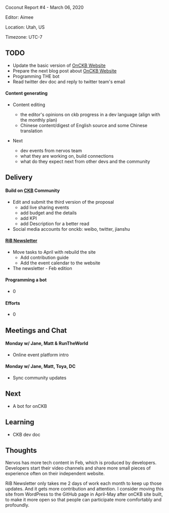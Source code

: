Coconut Report #4 - March 06, 2020

Editor: Aimee

Location: Utah, US

Timezone: UTC-7

## TODO

- Update the basic version of [OnCKB Website][onckb-website]
- Prepare the next blog post about [OnCKB Website][onckb-website]
- Programming THE bot
- Read twitter dev doc and reply to twitter team's email

#### Content generating

- Content editing
  - the editor's opinions on ckb progress in a dev language (align with the monthly plan)
  - Chinese content/digest of English source and some Chinese translation

- Next
  - dev events from nervos team
  - what they are working on, build connections
  - what do they expect next from other devs and the community

## Delivery

#### Build on [CKB][ckb-github] Community

- Edit and submit the third version of the proposal
  - add live sharing events
  - add budget and the details
  - add KPI
  - add Description for a better read
- Social media accounts for onckb: weibo, twitter, jianshu

#### [RiB Newsletter][rib-github]

- Move tasks to April with rebuild the site
  - Add contribution guide
  - Add the event calendar to the website
- The newsletter - Feb edition

#### Programming a bot

- 0

#### Efforts

- 0

## Meetings and Chat

#### Monday w/ Jane, Matt & RunTheWorld

- Online event platform intro

#### Monday w/ Jane, Matt, Toya, DC

- Sync community updates


## Next

- A bot for onCKB

## Learning

- CKB dev doc

## Thoughts

Nervos has more tech content in Feb, which is produced by developers. Developers start their video channels and share more small pieces of experience often on their independent website.

RiB Newsletter only takes me 2 days of work each month to keep up those updates.  And it gets more contribution and attention.  I consider moving this site from WordPress to the GitHub page in April-May after onCKB site built, to make it more open so that people can participate more comfortably and profoundly.

[ckb-github]: https://github.com/nervosnetwork/ckb
[rib-github]: https://github.com/rust-in-blockchain/Rust-in-Blockchain
[onckb-website]: https://www.onckb.com/
